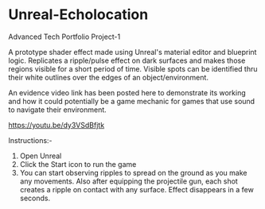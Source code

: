 # Unreal-Echolocation
Advanced Tech Portfolio Project-1

A prototype shader effect made using Unreal's material editor and blueprint logic. Replicates a ripple/pulse effect on dark surfaces and makes those regions visible for a short period of time. Visible spots can be identified thru their white outlines over the edges of an object/environment.

An evidence video link has been posted here to demonstrate its working and how it could potentially be a game mechanic for games that use sound to navigate their environment.

https://youtu.be/dy3VSdBfjtk


Instructions:-
1) Open Unreal
2) Click the Start icon to run the game
3) You can start observing ripples to spread on the ground as you make any movements. Also after equipping the projectile gun, each shot creates a ripple on contact with any surface. Effect disappears in a few seconds.    
